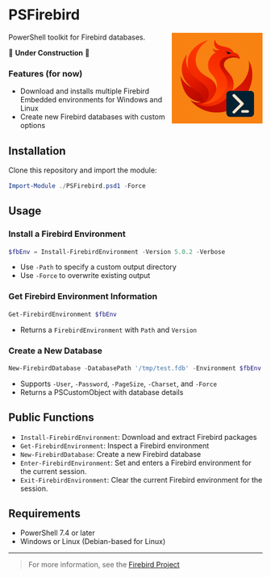 # PSFirebird

<img src="docs/PSFirebird-logo.png" alt="PSFirebird Logo" width="180" align="right" />

PowerShell toolkit for Firebird databases.

🚧 **Under Construction** 🚧

### Features (for now)

- Download and installs multiple Firebird Embedded environments for Windows and Linux
- Create new Firebird databases with custom options

## Installation

Clone this repository and import the module:

```powershell
Import-Module ./PSFirebird.psd1 -Force
```

## Usage

### Install a Firebird Environment

```powershell
$fbEnv = Install-FirebirdEnvironment -Version 5.0.2 -Verbose
```
- Use `-Path` to specify a custom output directory
- Use `-Force` to overwrite existing output

### Get Firebird Environment Information

```powershell
Get-FirebirdEnvironment $fbEnv
```
- Returns a `FirebirdEnvironment` with `Path` and `Version`

### Create a New Database

```powershell
New-FirebirdDatabase -DatabasePath '/tmp/test.fdb' -Environment $fbEnv -Force
```
- Supports `-User`, `-Password`, `-PageSize`, `-Charset`, and `-Force`
- Returns a PSCustomObject with database details

## Public Functions

- `Install-FirebirdEnvironment`: Download and extract Firebird packages
- `Get-FirebirdEnvironment`: Inspect a Firebird environment
- `New-FirebirdDatabase`: Create a new Firebird database
- `Enter-FirebirdEnvironment`: Set and enters a Firebird environment for the current session.
- `Exit-FirebirdEnvironment`: Clear the current Firebird environment for the session.

## Requirements

- PowerShell 7.4 or later
- Windows or Linux (Debian-based for Linux)

---
> For more information, see the [Firebird Project](https://firebirdsql.org/)

